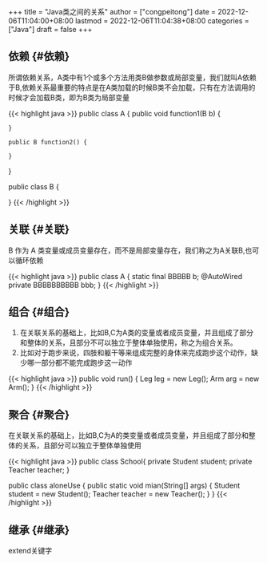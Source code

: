 +++
title = "Java类之间的关系"
author = ["congpeitong"]
date = 2022-12-06T11:04:00+08:00
lastmod = 2022-12-06T11:04:38+08:00
categories = ["Java"]
draft = false
+++

## 依赖 {#依赖}

所谓依赖关系，A类中有1个或多个方法用类B做参数或局部变量，我们就叫A依赖于B,依赖关系最重要的特点是在A类加载的时候B类不会加载，只有在方法调用的时候才会加载B类，即为B类为局部变量

{{< highlight java >}}
public class A {
    public void function1(B b) {

    }

    public B function2() {

    }
}

public class B {

}
{{< /highlight >}}


## 关联 {#关联}

B 作为 A 类变量或成员变量存在，而不是局部变量存在，我们称之为A关联B,也可以循环依赖

{{< highlight java >}}
public class A {
    static final BBBBB b;
    @AutoWired
    private BBBBBBBBBB   bbb;
}
{{< /highlight >}}


## 组合 {#组合}

1.  在关联关系的基础上，比如B,C为A类的变量或者成员变量，并且组成了部分和整体的关系，且部分不可以独立于整体单独使用，称之为组合关系。
2.  比如对于跑步来说，四肢和躯干等来组成完整的身体来完成跑步这个动作，缺少哪一部分都不能完成跑步这一动作

<!--listend-->

{{< highlight java >}}
public void run() {
    Leg leg = new Leg();
    Arm arg = new Arm();
}
{{< /highlight >}}


## 聚合 {#聚合}

在关联关系的基础上，比如B,C为A的类变量或者成员变量，并且组成了部分和整体的关系，且部分可以独立于整体单独使用

{{< highlight java >}}
public class School{
    private Student student;
    private Teacher teacher;
}

public class aloneUse {
    public static void mian(String[] args) {
        Student student = new Student();
        Teacher teacher = new Teacher();
    }
}
{{< /highlight >}}


## 继承 {#继承}

extend关键字
